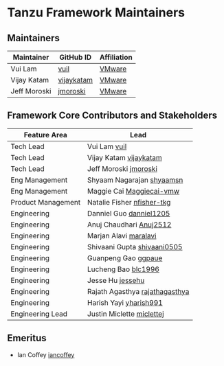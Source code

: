 # Tanzu Framework Maintainers

## Maintainers

| Maintainer | GitHub ID | Affiliation |
|------------|-----------|-------------|
|Vui Lam | [vuil](https://github.com/vuil) | [VMware](https://www.github.com/vmware/) |
|Vijay Katam | [vijaykatam](https://github.com/vijaykatam ) | [VMware](https://www.github.com/vmware/) |
|Jeff Moroski | [jmoroski](https://github.com/jmoroski ) | [VMware](https://www.github.com/vmware/) |

## Framework Core Contributors and Stakeholders

| Feature Area | Lead |
|--------------|------|
| Tech Lead | Vui Lam [vuil](https://github.com/vuil) |
| Tech Lead  | Vijay Katam [vijaykatam](https://github.com/vijaykatam) |
| Tech Lead  | Jeff Moroski [jmoroski](https://github.com/jmoroski) |
| Eng Management | Shyaam Nagarajan [shyaamsn](https://github.com/shyaamsn) |
| Eng Management | Maggie Cai [Maggiecai-vmw](https://github.com/Maggiecai-vmw) |
| Product Management | Natalie Fisher [nfisher-tkg](https://github.com/nfisher-tkg) |
| Engineering | Danniel Guo [danniel1205](https://github.com/danniel1205) |
| Engineering | Anuj Chaudhari [Anuj2512](https://github.com/Anuj2512) |
| Engineering | Marjan Alavi [maralavi](https://github.com/maralavi) |
| Engineering | Shivaani Gupta [shivaani0505](https://github.com/shivaani0505) |
| Engineering | Guanpeng Gao [ggpaue](https://github.com/ggpaue) |
| Engineering | Lucheng Bao [blc1996](https://github.com/blc1996) |
| Engineering | Jesse Hu [jessehu](https://github.com/jessehu) |
| Engineering | Rajath Agasthya [rajathagasthya](https://github.com/rajathagasthya) |
| Engineering | Harish Yayi [yharish991](https://github.com/yharish991) |
| Engineering Lead | Justin Miclette [miclettej](https://github.com/miclettej) |

## Emeritus

* Ian Coffey [iancoffey](https://github.com/iancoffey)
